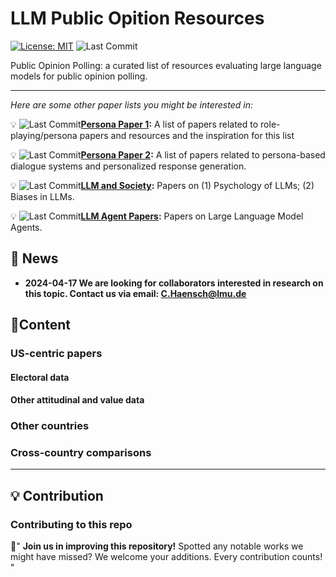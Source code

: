 
# LLM Public Opition Resources

[![License: MIT](https://img.shields.io/badge/License-MIT-yellow.svg)](https://opensource.org/licenses/MIT) 
![Last Commit](https://img.shields.io/github/last-commit/Neph0s/awesome-llm-role-playing-with-persona.svg)


Public Opinion Polling: a curated list of resources evaluating large language models for public opinion polling.

---

*Here are some other paper lists you might be interested in:*

💡 ![Last Commit](https://img.shields.io/github/last-commit/Neph0s/awesome-llm-role-playing-with-persona.svg)**[Persona Paper 1](https://github.com/Neph0s/awesome-llm-role-playing-with-persona/):** A list of papers related to role-playing/persona papers and resources and the inspiration for this list

💡 ![Last Commit](https://img.shields.io/github/last-commit/Sahandfer/PersonaPaper.svg)**[Persona Paper 2](https://github.com/Sahandfer/PersonaPaper):** A list of papers related to persona-based dialogue systems and personalized response generation.

💡 ![Last Commit](https://img.shields.io/github/last-commit/penguinnnnn/awesome-llm-and-society.svg)**[LLM and Society](https://github.com/penguinnnnn/awesome-llm-and-society):**  Papers on (1) Psychology of LLMs; (2) Biases in LLMs.

💡 ![Last Commit](https://img.shields.io/github/last-commit/zjunlp/LLMAgentPapers.svg)**[LLM Agent Papers](https://github.com/zjunlp/LLMAgentPapers):**  Papers on Large Language Model Agents.

## 🔔 News

- **2024-04-17 We are looking for collaborators interested in research on this topic. Contact us via email: C.Haensch@lmu.de**

## 📜Content

### US-centric papers

#### Electoral data

#### Other attitudinal and value data

### Other countries

### Cross-country comparisons

---

## 💡  Contribution

### Contributing to this repo

🤲" **Join us in improving this repository!** Spotted any notable works we might have missed? We welcome your additions. Every contribution counts!   "

